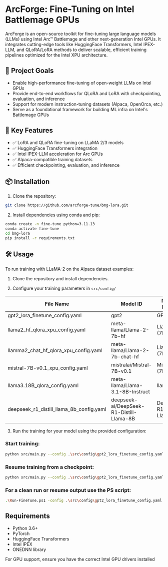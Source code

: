 # ArcForge: Fine-Tuning on Intel Battlemage GPUs

ArcForge is an open-source toolkit for fine-tuning large language models (LLMs) using Intel Arc™ Battlemage and other next-generation Intel GPUs. It integrates cutting-edge tools like HuggingFace Transformers, Intel IPEX-LLM, and QLoRA/LoRA methods to deliver scalable, efficient training pipelines optimized for the Intel XPU architecture.

## 🚀 Project Goals

- Enable high-performance fine-tuning of open-weight LLMs on Intel GPUs
- Provide end-to-end workflows for QLoRA and LoRA with checkpointing, evaluation, and inference
- Support for modern instruction-tuning datasets (Alpaca, OpenOrca, etc.)
- Serve as a foundational framework for building ML infra on Intel's Battlemage GPUs

## 🧩 Key Features

- ✅ LoRA and QLoRA fine-tuning on LLaMA 2/3 models
- ✅ HuggingFace Transformers integration
- ✅ Intel IPEX-LLM acceleration for Arc GPUs
- ✅ Alpaca-compatible training datasets
- ✅ Efficient checkpointing, evaluation, and inference

## 📦 Installation

1. Clone the repository:
```bash
git clone https://github.com/arcforge-tune/bmg-lora.git
```

2. Install dependencies using conda and pip:
```bash
conda create -n fine-tune python=3.11.13
conda activate fine-tune
cd bmg-lora
pip install -r requirements.txt
```
## 🛠️ Usage

To run training with LLaMA-2 on the Alpaca dataset examples:

1. Clone the repository and install dependencies.

2. Configure your training parameters in `src/config/`

| File Name                     | Model ID        | Model Name              |
|------------------------------|-----------------|-----------------------|
| gpt2_lora_finetune_config.yaml  | gpt2           | GPT-2                 |
| llama2_hf_qlora_xpu_config.yaml | meta-llama/Llama-2-7b-hf   | Llama 2 (7B)          |
| llamma2_chat_hf_qlora_xpu_config.yaml | meta-llama/Llama-2-7b-chat-hf | Llama 2 (7B Chat)     |
| mistral-7B-v0.1_xpu_config.yaml  | mistralai/Mistral-7B-v0.1         | Mistral (7B)                |
| llama3.18B_qlora_config.yaml | meta-llama/Llama-3.1-8B-Instruct | llama 3.1 | 
| deepseek_r1_distill_llama_8b_config.yaml | deepseek-ai/DeepSeek-R1-Distill-Llama-8B | DeepSeek R1 Distill Llama 8B |

3. Run the training for your model using the provided configuration:
### Start training:
```bash
python src/main.py --config .\src\config\gpt2_lora_finetune_config.yaml    
```
### Resume training from a checkpoint:
```bash
python src/main.py --config .\src\config\gpt2_lora_finetune_config.yaml --resume .\outputs\lora_llama3_1_8b_instruct_xpu\checkpoint-epoch1-step11\
```
### For a clean run or resume output use the PS script:
```bash
.\Run‑FineTune.ps1 -config .\src\config\gpt2_lora_finetune_config.yaml  
```
## Requirements

- Python 3.6+
- PyTorch
- HuggingFace Transformers
- Intel IPEX
- ONEDNN library

For GPU support, ensure you have the correct Intel GPU drivers installed
